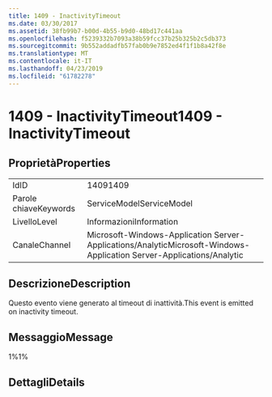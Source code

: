 ```yaml
---
title: 1409 - InactivityTimeout
ms.date: 03/30/2017
ms.assetid: 38fb99b7-b00d-4b55-b9d0-48bd17c441aa
ms.openlocfilehash: f5239332b7093a38b59fcc37b25b325b2c5db373
ms.sourcegitcommit: 9b552addadfb57fab0b9e7852ed4f1f1b8a42f8e
ms.translationtype: MT
ms.contentlocale: it-IT
ms.lasthandoff: 04/23/2019
ms.locfileid: "61782278"
---
```

# <a name="1409---inactivitytimeout"></a><span data-ttu-id="15bdb-102">1409 - InactivityTimeout</span><span class="sxs-lookup"><span data-stu-id="15bdb-102">1409 - InactivityTimeout</span></span>
## <a name="properties"></a><span data-ttu-id="15bdb-103">Proprietà</span><span class="sxs-lookup"><span data-stu-id="15bdb-103">Properties</span></span>  
  
|||  
|-|-|  
|<span data-ttu-id="15bdb-104">Id</span><span class="sxs-lookup"><span data-stu-id="15bdb-104">ID</span></span>|<span data-ttu-id="15bdb-105">1409</span><span class="sxs-lookup"><span data-stu-id="15bdb-105">1409</span></span>|  
|<span data-ttu-id="15bdb-106">Parole chiave</span><span class="sxs-lookup"><span data-stu-id="15bdb-106">Keywords</span></span>|<span data-ttu-id="15bdb-107">ServiceModel</span><span class="sxs-lookup"><span data-stu-id="15bdb-107">ServiceModel</span></span>|  
|<span data-ttu-id="15bdb-108">Livello</span><span class="sxs-lookup"><span data-stu-id="15bdb-108">Level</span></span>|<span data-ttu-id="15bdb-109">Informazioni</span><span class="sxs-lookup"><span data-stu-id="15bdb-109">Information</span></span>|  
|<span data-ttu-id="15bdb-110">Canale</span><span class="sxs-lookup"><span data-stu-id="15bdb-110">Channel</span></span>|<span data-ttu-id="15bdb-111">Microsoft-Windows-Application Server-Applications/Analytic</span><span class="sxs-lookup"><span data-stu-id="15bdb-111">Microsoft-Windows-Application Server-Applications/Analytic</span></span>|  
  
## <a name="description"></a><span data-ttu-id="15bdb-112">Descrizione</span><span class="sxs-lookup"><span data-stu-id="15bdb-112">Description</span></span>  
 <span data-ttu-id="15bdb-113">Questo evento viene generato al timeout di inattività.</span><span class="sxs-lookup"><span data-stu-id="15bdb-113">This event is emitted on inactivity timeout.</span></span>  
  
## <a name="message"></a><span data-ttu-id="15bdb-114">Messaggio</span><span class="sxs-lookup"><span data-stu-id="15bdb-114">Message</span></span>  
 <span data-ttu-id="15bdb-115">1%</span><span class="sxs-lookup"><span data-stu-id="15bdb-115">1%</span></span>  
  
## <a name="details"></a><span data-ttu-id="15bdb-116">Dettagli</span><span class="sxs-lookup"><span data-stu-id="15bdb-116">Details</span></span>
